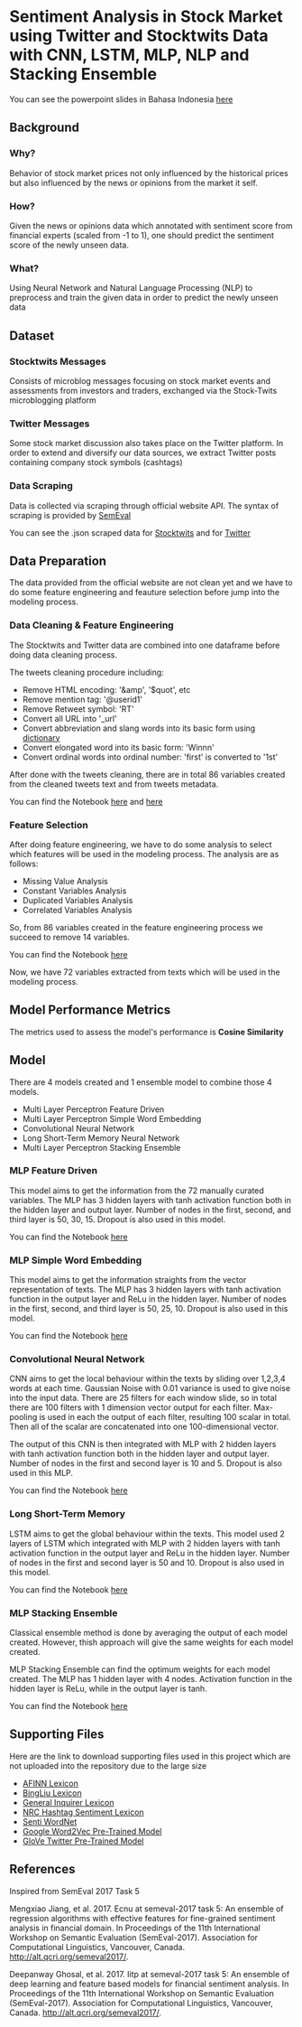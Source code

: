 # Sentiment Analysis in Stock Market using Twitter and Stocktwits Data with CNN, LSTM, MLP, NLP and Stacking Ensemble

You can see the powerpoint slides in Bahasa Indonesia [here](https://github.com/louisowen6/NLP_Stacking_Ensemble/PPT.pptx)

## Background

### Why?

Behavior of stock market prices not only influenced by the historical prices but also influenced by the news or opinions from the market it self. 

### How?

Given the news or opinions data which annotated with sentiment score from financial experts (scaled from -1 to 1), one should predict the sentiment score of the newly unseen data.

### What?

Using Neural Network and Natural Language Processing (NLP) to preprocess and train the given data in order to predict the newly unseen data

## Dataset

### Stocktwits Messages

Consists of microblog messages focusing on stock market events and assessments from investors and traders, exchanged via the Stock-Twits microblogging platform 

### Twitter Messages

Some stock market discussion also takes place on the Twitter platform. In order to extend and diversify our data sources, we extract Twitter posts containing company stock symbols (cashtags) 

### Data Scraping

Data is collected via scraping through official website API. The syntax of scraping is provided by [SemEval](http://alt.qcri.org/semeval2017/task5/)

You can see the .json scraped data for [Stocktwits](Raw%20Data/Microblog_Trainingdata-stocktwits_full.json) and for [Twitter](Raw%20Data/Microblog_Trainingdata-twitter_full.json)

## Data Preparation

The data provided from the official website are not clean yet and we have to do some feature engineering and feauture selection before jump into the modeling process. 

### Data Cleaning & Feature Engineering 

The Stocktwits and Twitter data are combined into one dataframe before doing data cleaning process. 

The tweets cleaning procedure including:
  - Remove HTML encoding: '&amp', '$quot', etc
  - Remove mention tag: '@userid1'
  - Remove Retweet symbol: 'RT'
  - Convert all URL into '_url'
  - Convert abbreviation and slang words into its basic form using [dictionary](https://github.com/louisowen6/NLP_Stacking_Ensemble/blob/master/Supporting_Files/emnlp_dict.txt)
  - Convert elongated word into its basic form: 'Winnn'
  - Convert ordinal words into ordinal number: 'first' is converted to '1st'

After done with the tweets cleaning, there are in total 86 variables created from the cleaned tweets text and from tweets metadata.

You can find the Notebook [here](https://github.com/louisowen6/NLP_Stacking_Ensemble/blob/master/Data%20Preparation/Feature_Engineering_and_Data_Cleaning.ipynb) and [here](https://github.com/louisowen6/NLP_Stacking_Ensemble/blob/master/Data%20Preparation/NER_Prep.ipynb)

### Feature Selection

After doing feature engineering, we have to do some analysis to select which features will be used in the modeling process. The analysis are as follows:
  - Missing Value Analysis
  - Constant Variables Analysis
  - Duplicated Variables Analysis
  - Correlated Variables Analysis
 
So, from 86 variables created in the feature engineering process we succeed to remove 14 variables.

You can find the Notebook [here](https://github.com/louisowen6/NLP_Stacking_Ensemble/blob/master/Data%20Preparation/Feature_Selection.ipynb)

Now, we have 72 variables extracted from texts which will be used in the modeling process.

## Model Performance Metrics

The metrics used to assess the model's performance is **Cosine Similarity** 

## Model

There are 4 models created and 1 ensemble model to combine those 4 models.
 - Multi Layer Perceptron Feature Driven
 - Multi Layer Perceptron Simple Word Embedding
 - Convolutional Neural Network
 - Long Short-Term Memory Neural Network
 - Multi Layer Perceptron Stacking Ensemble

### MLP Feature Driven

This model aims to get the information from the 72 manually curated variables. The MLP has 3 hidden layers with tanh activation function both in the hidden layer and output layer. Number of nodes in the first, second, and third layer is 50, 30, 15. Dropout is also used in this model.

You can find the Notebook [here](https://github.com/louisowen6/NLP_Stacking_Ensemble/blob/master/Model/MLP.ipynb)

### MLP Simple Word Embedding

This model aims to get the information straights from the vector representation of texts. The MLP has 3 hidden layers with tanh activation function in the output layer and ReLu in the hidden layer. Number of nodes in the first, second, and third layer is 50, 25, 10. Dropout is also used in this model.

You can find the Notebook [here](https://github.com/louisowen6/NLP_Stacking_Ensemble/blob/master/Model/MLP.ipynb)

### Convolutional Neural Network

CNN aims to get the local behaviour within the texts by sliding over 1,2,3,4 words at each time. Gaussian Noise with 0.01 variance is used to give noise into the input data. There are 25 filters for each window slide, so in total there are 100 filters with 1 dimension vector output for each filter. Max-pooling is used in each the output of each filter, resulting 100 scalar in total. Then all of the scalar are concatenated into one 100-dimensional vector. 

The output of this CNN is then integrated with MLP with 2 hidden layers with tanh activation function both in the hidden layer and output layer. Number of nodes in the first and second layer is 10 and 5. Dropout is also used in this MLP.

You can find the Notebook [here](https://github.com/louisowen6/NLP_Stacking_Ensemble/blob/master/Model/CNN_LSTM.ipynb)

### Long Short-Term Memory

LSTM aims to get the global behaviour within the texts. This model used 2 layers of LSTM which integrated with MLP with 2 hidden layers with tanh activation function in the output layer and ReLu in the hidden layer. Number of nodes in the first and second layer is 50 and 10. Dropout is also used in this model.

You can find the Notebook [here](https://github.com/louisowen6/NLP_Stacking_Ensemble/blob/master/Model/CNN_LSTM.ipynb)

### MLP Stacking Ensemble

Classical ensemble method is done by averaging the output of each model created. However, thish approach will give the same weights for each model created. 

MLP Stacking Ensemble can find the optimum weights for each model created. The MLP has 1 hidden layer with 4 nodes. Activation function in the hidden layer is ReLu, while in the output layer is tanh.

You can find the Notebook [here](https://github.com/louisowen6/NLP_Stacking_Ensemble/blob/master/Model/Ensemble.ipynb)

## Supporting Files

Here are the link to download supporting files used in this project which are not uploaded into the repository due to the large size
  - [AFINN Lexicon](http://corpustext.com/reference/sentiment_afinn.html)
  - [BingLiu Lexicon](https://www.cs.uic.edu/~liub/FBS/sentiment-analysis.html)
  - [General Inquirer Lexicon](http://www.wjh.harvard.edu/~inquirer/homecat.htm)
  - [NRC Hashtag Sentiment Lexicon](http://sentiment.nrc.ca/lexicons-for-research/)
  - [Senti WordNet](https://github.com/aesuli/sentiwordnet)
  - [Google Word2Vec Pre-Trained Model](https://drive.google.com/open?id=16A169DxZ-h9qU0i6rXCoSh_djkBWnd9V)
  - [GloVe Twitter Pre-Trained Model](https://drive.google.com/open?id=1p1IN9O_fpSQzPTFB5Y8CCOMXPIPU1WGV)

## References
Inspired from SemEval 2017 Task 5

Mengxiao Jiang, et al. 2017. Ecnu at semeval-2017 task 5: An ensemble of regression algorithms with effective features for fine-grained sentiment analysis in financial domain. In Proceedings of the 11th International Workshop on Semantic Evaluation (SemEval-2017). Association for Computational Linguistics, Vancouver, Canada. http://alt.qcri.org/semeval2017/.

Deepanway Ghosal, et al. 2017. Iitp at semeval-2017 task 5: An ensemble of deep learning and feature based models for financial sentiment analysis. In Proceedings of the 11th International Workshop on Semantic Evaluation (SemEval-2017). Association for Computational Linguistics, Vancouver, Canada. http://alt.qcri.org/semeval2017/.

